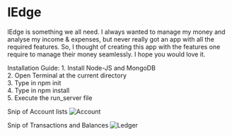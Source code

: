 # lEdge
lEdge is something we all need. I always wanted to manage my money and analyse my income & expenses, but never really got an app with all the required features. So, I thought of creating this app with the features one require to manage their money seamlessly. I hope you would love it.

Installation Guide: 
        1. Install Node-JS and MongoDB<br/>
        2. Open Terminal at the current directory<br/>
        3. Type in npm init<br/>
        4. Type in npm install<br/>
        5. Execute the run_server file<br/>

Snip of Account lists
![Account](https://user-images.githubusercontent.com/24636070/106957537-1d3c2600-675e-11eb-9cc2-1451216b2f4e.PNG)

Snip of Transactions and Balances
![Ledger](https://user-images.githubusercontent.com/24636070/106957540-1f9e8000-675e-11eb-8973-89b15d9ae239.PNG)


